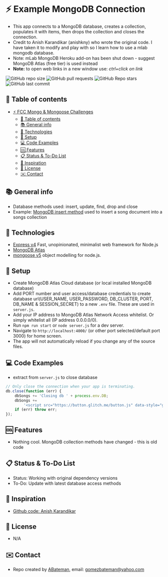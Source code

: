 # :zap: Example MongoDB Connection

* This app connects to a MongoDB database, creates a collection, populates it with items, then drops the collection and closes the connection.
* Credit to Anish Karandikar (anishkny) who wrote the original code. I have taken it to modify and play with so I learn how to use a mlab mongodb database.
* Note: mLab MongoDB Heroku add-on has been shut down - suggest MongoDB Atlas (free tier) is used instead
* **Note:** to open web links in a new window use: _ctrl+click on link_

![GitHub repo size](https://img.shields.io/github/repo-size/AndrewJBateman/example-mongodb-connection?style=plastic)
![GitHub pull requests](https://img.shields.io/github/issues-pr/AndrewJBateman/example-mongodb-connection?style=plastic)
![GitHub Repo stars](https://img.shields.io/github/stars/AndrewJBateman/example-mongodb-connection?style=plastic)
![GitHub last commit](https://img.shields.io/github/last-commit/AndrewJBateman/example-mongodb-connection?style=plastic)

## :page_facing_up: Table of contents

* [:zap: FCC Mongo & Mongoose Challenges](#zap-fcc-mongo--mongoose-challenges)
	* [:page_facing_up: Table of contents](#page_facing_up-table-of-contents)
	* [:books: General info](#books-general-info)
	* [:signal_strength: Technologies](#signal_strength-technologies)
	* [:floppy_disk: Setup](#floppy_disk-setup)
	* [:computer: Code Examples](#computer-code-examples)
	* [:cool: Features](#cool-features)
	* [:clipboard: Status & To-Do List](#clipboard-status--to-do-list)
	* [:clap: Inspiration](#clap-inspiration)
	* [:file_folder: License](#file_folder-license)
	* [:envelope: Contact](#envelope-contact)

## :books: General info

* Database methods used: insert, update, find, drop and close
* Example: [MongoDB insert method](https://docs.mongodb.com/manual/reference/method/db.collection.insert/) used to insert a song document into a songs collection

## :signal_strength: Technologies

* [Express v4](https://expressjs.com/) Fast, unopinionated, minimalist web framework for Node.js
* [MongoDB Atlas](https://www.mongodb.com/cloud/atlas)
* [mongoose v5](https://mongoosejs.com/) object modelling for node.js.

## :floppy_disk: Setup

* Create MongoDB Atlas Cloud database (or local installed MongoDB database)
* Add PORT number and user access/database credentials to create database url(USER_NAME, USER_PASSWORD, DB_CLUSTER, PORT, DB_NAME & SESSION_SECRET) to a new `.env` file. These are used in `server.js`.
* Add your IP address to MongoDB Atlas Network Access whitelist. Or simply whitelist all (IP address 0.0.0.0/0).
* Run `npm run start` or `node server.js` for a dev server.
* Navigate to `http://localhost:4000/` (or other port selected/default port 3000) for home screen.
* The app will not automatically reload if you change any of the source files.

## :computer: Code Examples

* extract from `server.js` to close database

```javascript
// Only close the connection when your app is terminating.
db.close(function (err) {
	dbSongs += 'Closing db ' + process.env.DB;
	dbSongs +=
		'<script src="https://button.glitch.me/button.js" data-style="glitch"></script><div class="glitchButton" style="position:fixed;top:20px;right:20px;"></div>';
	if (err) throw err;
});
```

## :cool: Features

* Nothing cool. MongoDB collection methods have changed - this is old code

## :clipboard: Status & To-Do List

* Status: Working with original dependency versions
* To-Do: Update with latest database access methods

## :clap: Inspiration

* [Github code: Anish Karandikar](https://github.com/anishkny)

## :file_folder: License

* N/A

## :envelope: Contact

* Repo created by [ABateman](https://github.com/AndrewJBateman), email: gomezbateman@yahoo.com
